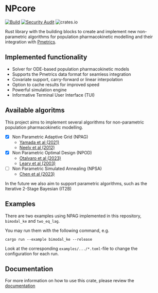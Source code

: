 # NPcore
[![Build](https://github.com/LAPKB/NPcore/actions/workflows/rust.yml/badge.svg)](https://github.com/LAPKB/NPcore/actions/workflows/rust.yml)
[![Security Audit](https://github.com/LAPKB/NPcore/actions/workflows/security_audit.yml/badge.svg)](https://github.com/LAPKB/NPcore/actions/workflows/security_audit.yml)
![crates.io](https://img.shields.io/crates/v/npcore.svg)

Rust library with the building blocks to create and implement new non-parametric algorithms for population pharmacokinetic modelling and their integration with [Pmetrics](https://github.com/LAPKB/Pmetrics).

## Implemented functionality

* Solver for ODE-based population pharmacokinetic models
* Supports the Pmetrics data format for seamless integration
* Covariate support, carry-forward or linear interpolation
* Option to cache results for improved speed
* Powerful simulation engine 
* Informative Terminal User Interface (TUI)

## Available algoritms

This project aims to implement several algorithms for non-parametric population pharmacokinetic modelling.

- [x] Non Parametric Adaptive Grid (NPAG)
    - [Yamada et al (2021)](https://www.ncbi.nlm.nih.gov/pmc/articles/PMC7823953/)
    - [Neely et al (2012)](https://pubmed.ncbi.nlm.nih.gov/22722776/)
- [x] Non Parametric Optimal Design (NPOD)
  - [Otalvaro et al (2023)](https://pubmed.ncbi.nlm.nih.gov/36478350/)
  - [Leary et al (2003)](https://www.page-meeting.org/default.asp?abstract=421)
- [ ] Non Parametric Simulated Annealing (NPSA)
  - [Chen et al (2023)](https://arxiv.org/abs/2301.12656)

In the future we also aim to support parametric algorithms, such as the Iterative 2-Stage Bayesian (IT2B)

## Examples

There are two examples using NPAG implemented in this repository, `bimodal_ke` and `two_eq_lag`. 

You may run them with the following command, e.g.
```
cargo run --example bimodal_ke --release
```
Look at the corresponding `examples/.../*.toml`-file to change the configuration for each run.

## Documentation

For more information on how to use this crate, please review the [documentation](https://lapkb.github.io/NPcore/)
